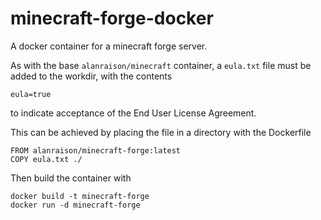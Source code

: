 minecraft-forge-docker
======================

A docker container for a minecraft forge server.

As with the base `alanraison/minecraft` container, a `eula.txt` file must be added to the workdir, with the contents
```
eula=true
```
to indicate acceptance of the End User License Agreement.

This can be achieved by placing the file in a directory with the Dockerfile
```
FROM alanraison/minecraft-forge:latest
COPY eula.txt ./
```

Then build the container with

```
docker build -t minecraft-forge
docker run -d minecraft-forge
```
